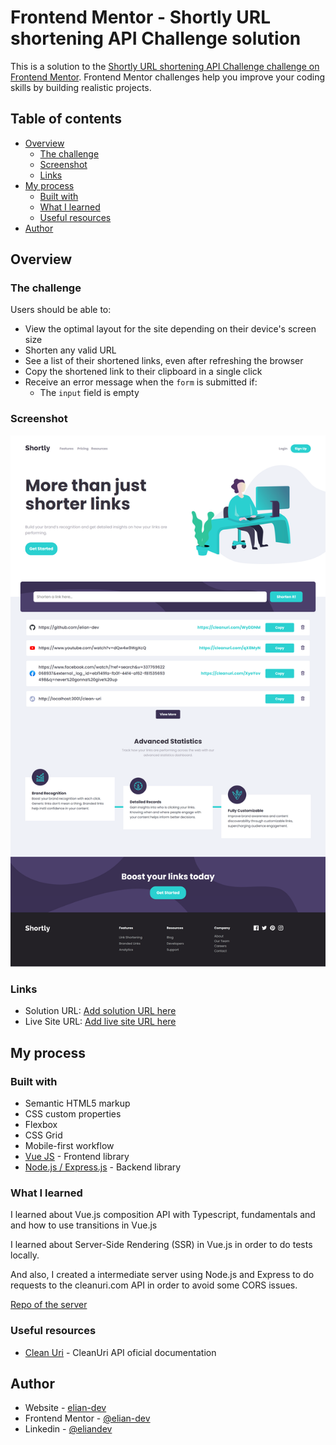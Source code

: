 # Frontend Mentor - Shortly URL shortening API Challenge solution

This is a solution to the [Shortly URL shortening API Challenge challenge on Frontend Mentor](https://www.frontendmentor.io/challenges/url-shortening-api-landing-page-2ce3ob-G). Frontend Mentor challenges help you improve your coding skills by building realistic projects.

## Table of contents

- [Overview](#overview)
  - [The challenge](#the-challenge)
  - [Screenshot](#screenshot)
  - [Links](#links)
- [My process](#my-process)
  - [Built with](#built-with)
  - [What I learned](#what-i-learned)
  - [Useful resources](#useful-resources)
- [Author](#author)


## Overview

### The challenge

Users should be able to:

- View the optimal layout for the site depending on their device's screen size
- Shorten any valid URL
- See a list of their shortened links, even after refreshing the browser
- Copy the shortened link to their clipboard in a single click
- Receive an error message when the `form` is submitted if:
  - The `input` field is empty

### Screenshot

![](./public/desktop.png)

### Links

- Solution URL: [Add solution URL here](https://github.com/elian-dev/short-url-api-landing)
- Live Site URL: [Add live site URL here](https://shortly-urls.vercel.app/)

## My process

### Built with

- Semantic HTML5 markup
- CSS custom properties
- Flexbox
- CSS Grid
- Mobile-first workflow
- [Vue JS](https://reactjs.org/) - Frontend library
- [Node.js / Express.js](https://nextjs.org/) - Backend library

### What I learned

I learned about Vue.js composition API with Typescript, fundamentals and  and how to use transitions in Vue.js

I learned about Server-Side Rendering (SSR) in Vue.js in order to do tests locally.

And also, I created a intermediate server using Node.js and Express to do requests to the cleanuri.com API in order to avoid some CORS issues.

[Repo of the server](https://github.com/elian-dev/intermediate-server-cleanuri)

### Useful resources

- [Clean Uri](https://cleanuri.com/docs) - CleanUri API oficial documentation

## Author

- Website - [elian-dev](https://github.com/elian-dev)
- Frontend Mentor - [@elian-dev](https://www.frontendmentor.io/profile/elian-dev)
- Linkedin - [@eliandev](https://www.linkedin.com/in/eliandev/)
